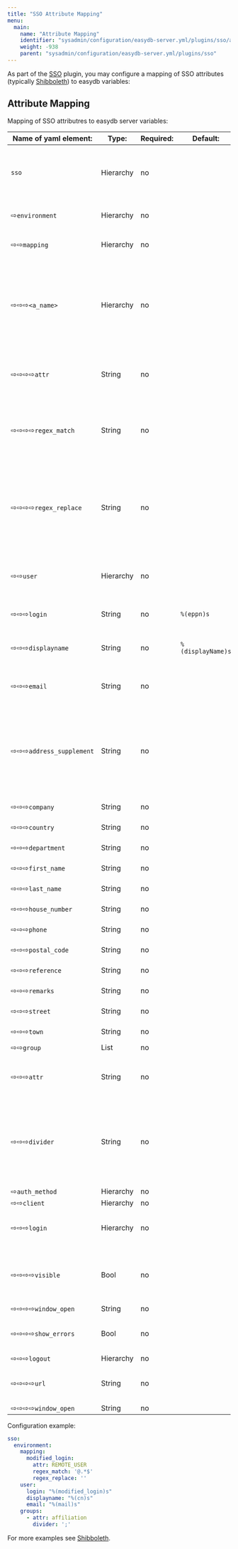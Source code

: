 ```yaml
---
title: "SSO Attribute Mapping"
menu:
  main:
    name: "Attribute Mapping"
    identifier: "sysadmin/configuration/easydb-server.yml/plugins/sso/attribute_mapping"
    weight: -938
    parent: "sysadmin/configuration/easydb-server.yml/plugins/sso"
---
```


As part of the [SSO](../) plugin, you may configure a mapping of SSO attributes (typically [Shibboleth](../shibboleth)) to easydb variables:

## Attribute Mapping

Mapping of SSO attributres to easydb server variables:

| Name of yaml element:                        | Type:     | Required:   | Default:        | Description: |
| -------------------------------------------- | --------- | ----------- | --------------- | ------------ |
| `sso`                                        | Hierarchy | no          |                 | Contains the SSO definitions for [Shibboleth](../shibboleth) / [Kerberos](../kerberos) |
| &#8680;`environment`                         | Hierarchy | no          |                 | Contains the environment definitions |
| &#8680;&#8680;`mapping`                     | Hierarchy | no          |                 | Contains the mapping definitions |
| &#8680;&#8680;&#8680;`<a_name>`           | Hierarchy | no          |                 | Is a name defined my user for the explicit mapping (must be replaced with a useful name for the mapping) |
| &#8680;&#8680;&#8680;&#8680;`attr`          | String    | no          |                 | Contains the attribute-name which should be mapped |
| &#8680;&#8680;&#8680;&#8680;`regex_match`   | String    | no          |                 | Contains a regex which should match a specific attribute content |
| &#8680;&#8680;&#8680;&#8680;`regex_replace` | String    | no          |                 | Contains characters which should be placed instead the matched characters in `regex_match` |
| &#8680;&#8680;`user`                               | Hierarchy | no          |                 | Contains the definition for the attribute mapping into easydb |
| &#8680;&#8680;&#8680;`login`                       | String    | no          | `%(eppn)s`      | format to be used for login field |
| &#8680;&#8680;&#8680;`displayname`                 | String    | no          | `%(displayName)s`  | format to be used for display name field |
| &#8680;&#8680;&#8680;`email`                       | String    | no          |                 | format to be used for email address |
| &#8680;&#8680;&#8680;`address_supplement`           | String    | no          |                 | format string. The target fields are the same as in the [User API](../../../../../../technical/types/user), see there for more information. |
| &#8680;&#8680;&#8680;`company`                      | String    | no          |                 | format string. |
| &#8680;&#8680;&#8680;`country`                      | String    | no          |                 | format string. |
| &#8680;&#8680;&#8680;`department`                   | String    | no          |                 | format string. |
| &#8680;&#8680;&#8680;`first_name`                   | String    | no          |                 | format string. |
| &#8680;&#8680;&#8680;`last_name`                    | String    | no          |                 | format string. |
| &#8680;&#8680;&#8680;`house_number`                 | String    | no          |                 | format string. |
| &#8680;&#8680;&#8680;`phone`                        | String    | no          |                 | format string. |
| &#8680;&#8680;&#8680;`postal_code`                  | String    | no          |                 | format string. |
| &#8680;&#8680;&#8680;`reference`                    | String    | no          |                 | format string. |
| &#8680;&#8680;&#8680;`remarks`                      | String    | no          |                 | format string. |
| &#8680;&#8680;&#8680;`street`                       | String    | no          |                 | format string. |
| &#8680;&#8680;&#8680;`town`                         | String    | no          |                 | format string. |
| &#8680;&#8680;`group`                              | List      | no          |                 |               |
| &#8680;&#8680;&#8680;`attr`                      | String    | no          |                 | Attribute which contains the group names |
| &#8680;&#8680;&#8680;`divider`                   | String    | no          |                 | Divider contains the character which should be usen, to divide the list of groups |
|                                              |           |             |                 |                                      |
| &#8680;`auth_method`                        | Hierarchy | no          |                 | |
| &#8680;&#8680;`client`                      | Hierarchy | no          |                 | |
| &#8680;&#8680;&#8680;`login`                | Hierarchy | no          |                 | Contains the definition for the easydb-webfrontend |
| &#8680;&#8680;&#8680;&#8680;`visible`       | Bool      | no          |                 | Definies if the sso-login button should be visible at login |
| &#8680;&#8680;&#8680;&#8680;`window_open`   | String    | no          |                 |  |
| &#8680;&#8680;&#8680;&#8680;`show_errors`   | Bool      | no          |                 | Allows users to see errors during SSO-login |
| &#8680;&#8680;&#8680;`logout`               | Hierarchy | no          |                 | |
| &#8680;&#8680;&#8680;&#8680;`url`           | String    | no          |                 | Contains the url for the logout process|
| &#8680;&#8680;&#8680;&#8680;`window_open`   | String    | no          |                 | |

Configuration example:

```yml
sso:
  environment:
    mapping:
      modified_login:
        attr: REMOTE_USER
        regex_match: '@.*$'
        regex_replace: ''
    user:
      login: "%(modified_login)s"
      displayname: "%(cn)s"
      email: "%(mail)s"
    groups:
      - attr: affiliation
        divider: ';'
```

For more examples see [Shibboleth](../shibboleth).

